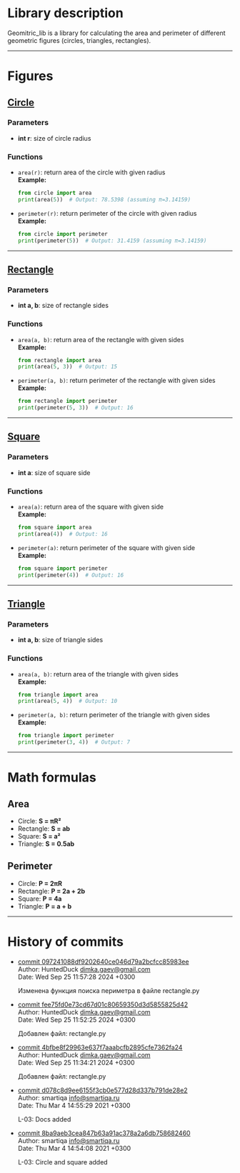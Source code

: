# Library description
Geomitric_lib is a library for calculating the area and perimeter of different geometric figures (circles, triangles, rectangles).

---

# Figures

## [Circle](../circle.py)


### Parameters
- **int r**: size of circle radius  

### Functions
- `area(r)`: return area of the circle with given radius  
    **Example:**
    ```python
    from circle import area
    print(area(5))  # Output: 78.5398 (assuming π=3.14159)
    ```
- `perimeter(r)`: return perimeter of the circle with given radius  
    **Example:**
    ```python
    from circle import perimeter
    print(perimeter(5))  # Output: 31.4159 (assuming π=3.14159)
    ```

---

## [Rectangle](../rectangle.py)

### Parameters
- **int a, b**: size of rectangle sides  

### Functions
- `area(a, b)`: return area of the rectangle with given sides  
    **Example:**
    ```python
    from rectangle import area
    print(area(5, 3))  # Output: 15
    ```
- `perimeter(a, b)`: return perimeter of the rectangle with given sides  
    **Example:**
    ```python
    from rectangle import perimeter
    print(perimeter(5, 3))  # Output: 16
    ```

---

## [Square](../square.py)


### Parameters
- **int a**: size of square side  

### Functions
- `area(a)`: return area of the square with given side  
    **Example:**
    ```python
    from square import area
    print(area(4))  # Output: 16
    ```
- `perimeter(a)`: return perimeter of the square with given side  
    **Example:**
    ```python
    from square import perimeter
    print(perimeter(4))  # Output: 16
    ```

---

## [Triangle](../triangle.py)

### Parameters
- **int a, b**: size of triangle sides  

### Functions
- `area(a, b)`: return area of the triangle with given sides  
    **Example:**
    ```python
    from triangle import area
    print(area(5, 4))  # Output: 10
    ```
- `perimeter(a, b)`: return perimeter of the triangle with given sides  
    **Example:**
    ```python
    from triangle import perimeter
    print(perimeter(3, 4))  # Output: 7
    ```

---

# Math formulas

## Area
- Circle: **S = πR²**
- Rectangle: **S = ab**
- Square: **S = a²**
- Triangle: **S = 0.5ab**

## Perimeter
- Circle: **P = 2πR**
- Rectangle: **P = 2a + 2b**
- Square: **P = 4a**
- Triangle: **P = a + b**

---

# History of commits 
- [commit 097241088df9202640ce046d79a2bcfcc85983ee](https://github.com/HuntedDuck/geometric_lib/commit/097241088df9202640ce046d79a2bcfcc85983ee)  
Author: HuntedDuck <dimka.gaev@gmail.com>  
Date:   Wed Sep 25 11:57:28 2024 +0300  

    Изменена функция поиска периметра в файле rectangle.py

- [commit fee75fd0e73cd67d01c80659350d3d5855825d42](https://github.com/HuntedDuck/geometric_lib/commit/fee75fd0e73cd67d01c80659350d3d5855825d42)  
Author: HuntedDuck <dimka.gaev@gmail.com>  
Date:   Wed Sep 25 11:52:25 2024 +0300  

    Добавлен файл: rectangle.py

- [commit 4bfbe8f29963e637f7aaabcfb2895cfe7362fa24](https://github.com/HuntedDuck/geometric_lib/commit/4bfbe8f29963e637f7aaabcfb2895cfe7362fa24)  
Author: HuntedDuck <dimka.gaev@gmail.com>  
Date:   Wed Sep 25 11:34:21 2024 +0300  

    Добавлен файл: rectangle.py

- [commit d078c8d9ee6155f3cb0e577d28d337b791de28e2](https://github.com/HuntedDuck/geometric_lib/commit/d078c8d9ee6155f3cb0e577d28d337b791de28e2)  
Author: smartiqa <info@smartiqa.ru>  
Date:   Thu Mar 4 14:55:29 2021 +0300  

    L-03: Docs added

- [commit 8ba9aeb3cea847b63a91ac378a2a6db758682460](https://github.com/HuntedDuck/geometric_lib/commit/8ba9aeb3cea847b63a91ac378a2a6db758682460)  
Author: smartiqa <info@smartiqa.ru>  
Date:   Thu Mar 4 14:54:08 2021 +0300  

    L-03: Circle and square added
